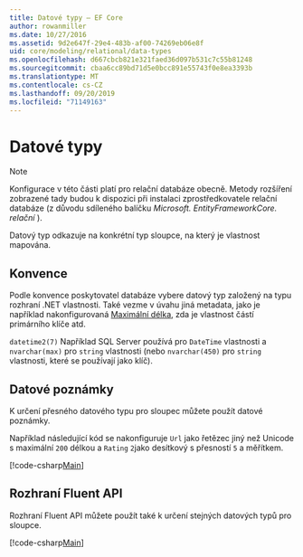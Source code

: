 ```yaml
---
title: Datové typy – EF Core
author: rowanmiller
ms.date: 10/27/2016
ms.assetid: 9d2e647f-29e4-483b-af00-74269eb06e8f
uid: core/modeling/relational/data-types
ms.openlocfilehash: d667cbcb821e321faed36d097b531c7c55b81248
ms.sourcegitcommit: cbaa6cc89bd71d5e0bcc891e55743f0e8ea3393b
ms.translationtype: MT
ms.contentlocale: cs-CZ
ms.lasthandoff: 09/20/2019
ms.locfileid: "71149163"
---
```

# <a name="data-types"></a>Datové typy

> [!NOTE]  
> Konfigurace v této části platí pro relační databáze obecně. Metody rozšíření zobrazené tady budou k dispozici při instalaci zprostředkovatele relační databáze (z důvodu sdíleného balíčku *Microsoft. EntityFrameworkCore. relační* ).

Datový typ odkazuje na konkrétní typ sloupce, na který je vlastnost mapována.

## <a name="conventions"></a>Konvence

Podle konvence poskytovatel databáze vybere datový typ založený na typu rozhraní .NET vlastnosti. Také vezme v úvahu jiná metadata, jako je například nakonfigurovaná [Maximální délka](../max-length.md), zda je vlastnost částí primárního klíče atd.

`datetime2(7)` Například SQL Server používá pro `DateTime` vlastnosti a `nvarchar(max)` pro `string` vlastnosti (nebo `nvarchar(450)` pro `string` vlastnosti, které se používají jako klíč).

## <a name="data-annotations"></a>Datové poznámky

K určení přesného datového typu pro sloupec můžete použít datové poznámky.

Například následující kód se nakonfiguruje `Url` jako řetězec jiný než Unicode s maximální `200` délkou a `Rating` `2`jako desítkový s přesností `5` a měřítkem.

[!code-csharp[Main](../../../../samples/core/Modeling/DataAnnotations/Samples/Relational/DataType.cs?name=Entities&highlight=4,6)]

## <a name="fluent-api"></a>Rozhraní Fluent API

Rozhraní Fluent API můžete použít také k určení stejných datových typů pro sloupce.

[!code-csharp[Main](../../../../samples/core/Modeling/FluentAPI/Samples/Relational/DataType.cs?name=Model&highlight=9-10)]
